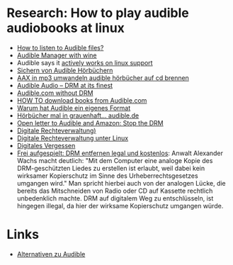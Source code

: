 # Research: How to play audible audiobooks at linux

* [How to listen to Audible files?](http://askubuntu.com/questions/16918/how-to-listen-to-audible-files)
* [Audible Manager with wine](https://appdb.winehq.org/objectManager.php?sClass=version&iId=7988)
* Audible says it [actively works on linux support](http://audible.custhelp.com/app/answers/detail/a_id/3899)
* [Sichern von Audible Hörbüchern](https://tblankertz.wordpress.com/2013/07/18/sichern-von-audible-hrbcher-auf-cd)
* [AAX in mp3 umwandeln audible hörbücher auf cd brennen](http://www.giga.de/unternehmen/audible/tipps/aax-in-mp3-umwandeln-audible-hoerbuecher-auf-cd-brennen)
* [Audible Audio – DRM at its finest](https://taach.wordpress.com/2014/02/24/audible-audio-drm-at-its-finest)
* [Audible.com without DRM](http://swankandswill.blogspot.ch/2010/07/audiblecom-without-drm.html)
* [HOW TO download books from Audible.com](http://ubuntuforums.org/archive/index.php/t-933707.html)
* [Warum hat Audible ein eigenes Format](http://www.hoerbuecher-blog.de/warum-hat-audible-ein-eigenes-format)
* [Hörbücher mal in grauenhaft... audible.de](http://www.rince.de/index.php?url=archives/530-Hoerbuecher-mal-in-grauenhaft...-audible.de.html)
* [Open letter to Audible and Amazon: Stop the DRM](http://www.zdnet.com/article/open-letter-to-audible-and-amazon-stop-the-drm)
* [Digitale Rechteverwaltung)](https://de.wikipedia.org/wiki/Digitale_Rechteverwaltung)
* [Digitale Rechteverwaltung unter Linux](https://de.wikipedia.org/wiki/Linux#Digitale_Rechteverwaltung)
* [Digitales Vergessen](https://de.wikipedia.org/wiki/Digitales_Vergessen)
* [Frei aufgespielt: DRM entfernen legal und kostenlos](http://www.netzwelt.de/news/72511-frei-aufgespielt-drm-entfernen-legal-kostenlos.html): Anwalt Alexander Wachs macht deutlich: "Mit dem Computer eine analoge Kopie des DRM-geschützten Liedes zu erstellen ist erlaubt, weil dabei kein wirksamer Kopierschutz im Sinne des Urheberrechtsgesetzes umgangen wird." Man spricht hierbei auch von der analogen Lücke, die bereits das Mitschneiden von Radio oder CD auf Kassette rechtlich unbedenklich machte. DRM auf digitalem Weg zu entschlüsseln, ist hingegen illegal, da hier der wirksame Kopierschutz umgangen würde.

# Links

* [Alternativen zu Audible](http://www.lesen.net/kostenlose-hoerbuecher-hoerspiele)
